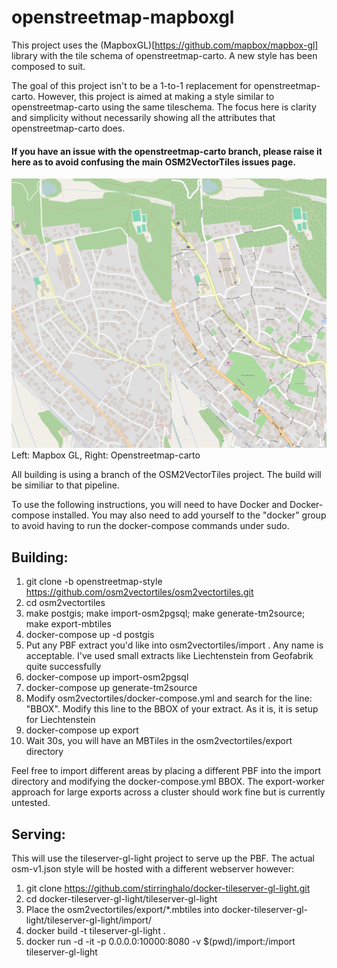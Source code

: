 # openstreetmap-mapboxgl

This project uses the (MapboxGL)[https://github.com/mapbox/mapbox-gl] library with the tile schema of openstreetmap-carto. A new style has been composed to suit.

The goal of this project isn't to be a 1-to-1 replacement for openstreetmap-carto. However, this project is aimed at making a style similar to openstreetmap-carto using the same tileschema. The focus here is clarity and simplicity without necessarily showing all the attributes that openstreetmap-carto does.

#### If you have an issue with the openstreetmap-carto branch, please raise it here as to avoid confusing the main OSM2VectorTiles issues page.

![Screenshot](screenshot3.png "Screenshot")
Left: Mapbox GL, Right: Openstreetmap-carto

All building is using a branch of the OSM2VectorTiles project. The build will be similiar to that pipeline.

To use the following instructions, you will need to have Docker and Docker-compose installed. You may also need to add yourself to the "docker" group to avoid having to run the docker-compose commands under sudo.

## Building:

1. git clone -b openstreetmap-style https://github.com/osm2vectortiles/osm2vectortiles.git
2. cd osm2vectortiles
3. make postgis; make import-osm2pgsql; make generate-tm2source; make export-mbtiles
4. docker-compose up -d postgis
5. Put any PBF extract you'd like into osm2vectortiles/import . Any name is acceptable. I've used small extracts like Liechtenstein from Geofabrik quite successfully
6. docker-compose up import-osm2pgsql
7. docker-compose up generate-tm2source
8. Modify osm2vectortiles/docker-compose.yml and search for the line: "BBOX". Modify this line to the BBOX of your extract. As it is, it is setup for Liechtenstein
9. docker-compose up export
10. Wait 30s, you will have an MBTiles in the osm2vectortiles/export directory

Feel free to import different areas by placing a different PBF into the import directory and modifying the docker-compose.yml BBOX. The export-worker approach for large exports across a cluster should work fine but is currently untested.

## Serving:

This will use the tileserver-gl-light project to serve up the PBF. The actual osm-v1.json style will be hosted with a different webserver however:

1. git clone https://github.com/stirringhalo/docker-tileserver-gl-light.git
2. cd docker-tileserver-gl-light/tileserver-gl-light
3. Place the osm2vectortiles/export/*.mbtiles into docker-tileserver-gl-light/tileserver-gl-light/import/
4. docker build -t tileserver-gl-light .
5. docker run -d -it -p 0.0.0.0:10000:8080 -v $(pwd)/import:/import tileserver-gl-light


